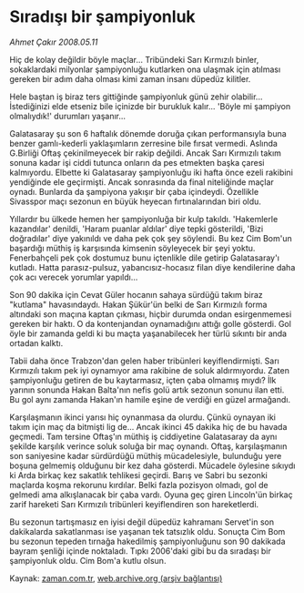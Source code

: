 # Sıradışı bir şampiyonluk

*Ahmet Çakır 2008.05.11*

<tr><td class="metin" colspan="2" style="padding-top: 20px; padding-left: 5px; padding-right: 10px;">Hiç de kolay değildir böyle maçlar... Tribündeki Sarı Kırmızılı binler, sokaklardaki milyonlar şampiyonluğu kutlarken ona ulaşmak için atılması gereken bir adım daha olması kimi zaman insanı düpedüz kilitler.</td></tr><tr><td class="metin" colspan="2" style="padding-top: 20px; padding-left: 5px; padding-right: 10px;"><p>Hele baştan iş biraz ters gittiğinde şampiyonluk günü zehir olabilir... İstediğinizi elde etseniz bile içinizde bir burukluk kalır... 'Böyle mi şampiyon olmalıydık!' durumları yaşanır... 
<p> Galatasaray şu son 6 haftalık dönemde doruğa çıkan performansıyla buna benzer gamlı-kederli yaklaşımların zerresine bile fırsat vermedi. Aslında G.Birliği Oftaş çekinilmeyecek bir rakip değildi. Ancak Sarı Kırmızılı takım sonuna kadar işi ciddi tutunca onların da pes etmekten başka çaresi kalmıyordu. Elbette ki Galatasaray şampiyonluğu iki hafta önce ezeli rakibini yendiğinde ele geçirmişti. Ancak sonrasında da final niteliğinde maçlar oynadı. Bunlarda da şampiyona yakışır bir çaba içindeydi. Özellikle Sivasspor maçı sezonun en büyük heyecan fırtınalarından biri oldu. 
<p> Yıllardır bu ülkede hemen her şampiyonluğa bir kulp takıldı. 'Hakemlerle kazandılar' denildi, 'Haram puanlar aldılar' diye tepki gösterildi, 'Bizi doğradılar' diye yakınıldı ve daha pek çok şey söylendi. Bu kez Cim Bom'un başardığı müthiş iş karşısında kimsenin söyleyecek bir şeyi yoktu. Fenerbahçeli pek çok dostumuz bunu içtenlikle dile getirip Galatasaray'ı kutladı. Hatta parasız-pulsuz, yabancısız-hocasız filan diye kendilerine daha çok acı verecek yorumlar yapıldı... 
<p> Son 90 dakika için Cevat Güler hocanın sahaya sürdüğü takım biraz "kutlama" havasındaydı. Hakan Şükür'ün belki de Sarı Kırmızılı forma altındaki son maçına kaptan çıkması, hiçbir durumda ondan esirgenmemesi gereken bir haktı. O da kontenjandan oynamadığını attığı golle gösterdi. Gol öyle bir zamanda geldi ki bu maçta yaşanabilecek her türlü sıkıntı bir anda ortadan kalktı. 
<p> Tabii daha önce Trabzon'dan gelen haber tribünleri keyiflendirmişti. Sarı Kırmızılı takım pek iyi oynamıyor ama rakibine de soluk aldırmıyordu. Zaten şampiyonluğu getiren de bu kaytarmasız, içten çaba olmamış mıydı? İlk yarının sonunda Hakan Balta'nın nefis golü artık sezonun sonunu ilan etti. Bu gol aynı zamanda Hakan'ın hamile eşine de verdiği en güzel armağandı. 
<p> Karşılaşmanın ikinci yarısı hiç oynanmasa da olurdu. Çünkü oynayan iki takım için maç da bitmişti lig de... Ancak ikinci 45 dakika hiç de bu havada geçmedi. Tam tersine Oftaş'ın müthiş iş ciddiyetine Galatasaray da aynı şekilde karşılık verince soluk soluğa bir maç oynandı. Oftaş, karşılaşmanın son saniyesine kadar sürdürdüğü müthiş mücadelesiyle, bulunduğu yere boşuna gelmemiş olduğunu bir kez daha gösterdi. Mücadele öylesine sıkıydı ki Arda birkaç kez sakatlık tehlikesi geçirdi. Barış ve Sabri bu sezonki maçlarda koşma rekorunu kırdılar. Belki fazla pozisyon olmadı, gol de gelmedi ama alkışlanacak bir çaba vardı. Oyuna geç giren Lincoln'ün birkaç zarif hareketi Sarı Kırmızılı tribünleri keyiflendiren son hareketlerdi. 
<p> Bu sezonun tartışmasız en iyisi değil düpedüz kahramanı Servet'in son dakikalarda sakatlanması ise yaşanan tek tatsızlık oldu. Sonuçta Cim Bom bu sezonun tepeden tırnağa hakedilmiş şampiyonluğunu son 90 dakikada bayram şenliği içinde noktaladı. Tıpkı 2006'daki gibi bu da sıradaşı bir şampiyonluk oldu. Cim Bom'a kutlu olsun.<br/></p></p></p></p></p></p></p></td></tr>

Kaynak: [zaman.com.tr](http://zaman.com.tr/yazar.do?yazino=687879), [web.archive.org (arşiv bağlantısı)](http://web.archive.org/web/20080613230752/http://www.zaman.com.tr:80/yazar.do?yazino=687879)
